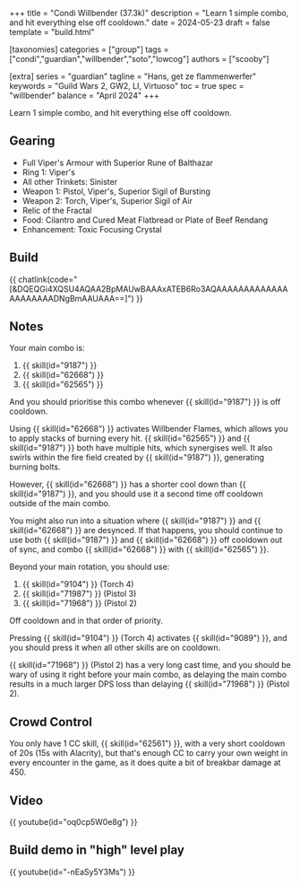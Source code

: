 +++
title = "Condi Willbender (37.3k)"
description = "Learn 1 simple combo, and hit everything else off cooldown."
date = 2024-05-23
draft = false
template = "build.html"

[taxonomies]
categories = ["group"]
tags = ["condi","guardian","willbender","soto","lowcog"]
authors = ["scooby"]

[extra]
series = "guardian"
tagline = "Hans, get ze flammenwerfer"
keywords = "Guild Wars 2, GW2, LI, Virtuoso"
toc = true
spec = "willbender"
balance = "April 2024"
+++

Learn 1 simple combo, and hit everything else off cooldown.

## Gearing

- Full Viper's Armour with Superior Rune of Balthazar
- Ring 1: Viper's
- All other Trinkets: Sinister
- Weapon 1: Pistol, Viper's, Superior Sigil of Bursting
- Weapon 2: Torch, Viper's, Superior Sigil of Air
- Relic of the Fractal
- Food: Cilantro and Cured Meat Flatbread or Plate of Beef Rendang
- Enhancement: Toxic Focusing Crystal

## Build

{{ chatlink(code="[&DQEQGi4XQSU4AQAA2BpMAUwBAAAxATEB6Ro3AQAAAAAAAAAAAAAAAAAAAAADNgBmAAUAAA==]") }}

## Notes

Your main combo is:
1. {{ skill(id="9187") }}
1. {{ skill(id="62668") }}
1. {{ skill(id="62565") }}

And you should prioritise this combo whenever {{ skill(id="9187") }} is off cooldown.

Using {{ skill(id="62668") }} activates Willbender Flames, which allows you to apply stacks of burning every hit. {{ skill(id="62565") }} and {{ skill(id="9187") }} both have multiple hits, which synergises well. It also swirls within the fire field created by {{ skill(id="9187") }}, generating burning bolts.

However, {{ skill(id="62668") }} has a shorter cool down than {{ skill(id="9187") }}, and you should use it a second time off cooldown outside of the main combo.

You might also run into a situation where {{ skill(id="9187") }} and {{ skill(id="62668") }} are desynced. If that happens, you should continue to use both {{ skill(id="9187") }} and {{ skill(id="62668") }} off cooldown out of sync, and combo {{ skill(id="62668") }} with {{ skill(id="62565") }}.

Beyond your main rotation, you should use:
1. {{ skill(id="9104") }} (Torch 4)
1. {{ skill(id="71987") }} (Pistol 3)
1. {{ skill(id="71968") }} (Pistol 2)

Off cooldown and in that order of priority. 

Pressing {{ skill(id="9104") }} (Torch 4) activates {{ skill(id="9089") }}, and you should press it when all other skills are on cooldown.

{{ skill(id="71968") }} (Pistol 2) has a very long cast time, and you should be wary of using it right before your main combo, as delaying the main combo results in a much larger DPS loss than delaying {{ skill(id="71968") }} (Pistol 2).

## Crowd Control

You only have 1 CC skill, {{ skill(id="62561") }}, with a very short cooldown of 20s (15s with Alacrity), but that's enough CC to carry your own weight in every encounter in the game, as it does quite a bit of breakbar damage at 450.

## Video

{{ youtube(id="oq0cp5W0e8g") }}

## Build demo in "high" level play

{{ youtube(id="-nEaSy5Y3Ms") }}
